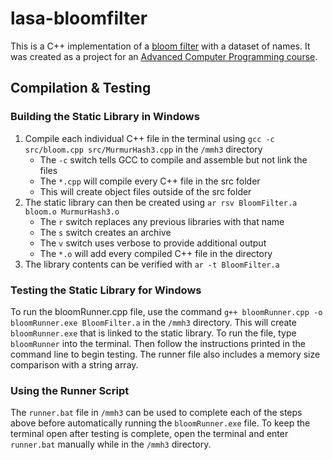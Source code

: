 # lasa-bloomfilter

This is a C++ implementation of a [bloom filter](https://en.wikipedia.org/wiki/Bloom_filter) with a dataset of names. It was created as a project for an [Advanced Computer Programming course](http://lasacs.com).

## Compilation & Testing

### Building the Static Library in Windows
1. Compile each individual C++ file in the terminal using `gcc -c src/bloom.cpp src/MurmurHash3.cpp` in the `/mmh3` directory
   - The `-c` switch tells GCC to compile and assemble but not link the files
   - The `*.cpp` will compile every C++ file in the src folder
   - This will create object files outside of the src folder
2. The static library can then be created using `ar rsv BloomFilter.a bloom.o MurmurHash3.o`
   - The `r` switch replaces any previous libraries with that name
   - The `s` switch creates an archive
   - The `v` switch uses verbose to provide additional output
   - The `*.o` will add every compiled C++ file in the directory
3. The library contents can be verified with `ar -t BloomFilter.a`

### Testing the Static Library for Windows
To run the bloomRunner.cpp file, use the command `g++ bloomRunner.cpp -o bloomRunner.exe BloomFilter.a` in the `/mmh3` directory. This will create `bloomRunner.exe` that is linked to the static library. To run the file, type `bloomRunner` into the terminal. Then follow the instructions printed in the command line to begin testing. The runner file also includes a memory size comparison with a string array.

### Using the Runner Script
The `runner.bat` file in `/mmh3` can be used to complete each of the steps above before automatically running the `bloomRunner.exe` file. To keep the terminal open after testing is complete, open the terminal and enter `runner.bat` manually while in the `/mmh3` directory.

